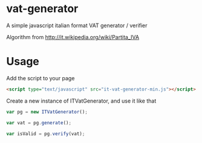 # vat-generator
A simple javascript italian format VAT generator / verifier


Algorithm from http://it.wikipedia.org/wiki/Partita_IVA

# Usage

Add the script to your page
```html
<script type="text/javascript" src="it-vat-generator-min.js"></script>
```

Create a new instance of ITVatGenerator, and use it like that
```javascript
var pg = new ITVatGenerator();

var vat = pg.generate();

var isValid = pg.verify(vat);
```
